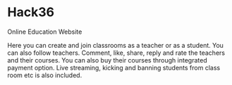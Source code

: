 # Hack36
Online Education Website

Here you can create and join classrooms as a teacher or as a student. You can also follow teachers. Comment, like, share, reply and rate the teachers and their courses.
You can also buy their courses through integrated payment option. Live streaming, kicking and banning students from class room etc is also included.
